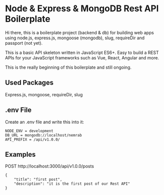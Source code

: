 # Node & Express & MongoDB Rest API Boilerplate

Hi there, this is a boilerplate project (backend & db) for building web apps using node.js, express.js, mongoose (mongodb), slug, requireDir and passport (not yet).

This is a basic API skeleton written in JavaScript ES6+. Easy to build a REST APIs for your JavaScript frameworks such as Vue, React, Angular and more.

This is the really beginning of this boilerplate and still ongoing.

## Used Packages
Express.js, mongoose, requireDir, slug

## .env File
Create an .env file and write this into it:

```
NODE_ENV = development
DB_URL = mongodb://localhost/nemrab
API_PREFIX = /api/v1.0.0/
```

## Examples
POST http://localhost:3000/api/v1.0.0/posts

```
{
    "title": "first post",
    "description": "it is the first post of our Rest API"
}
```